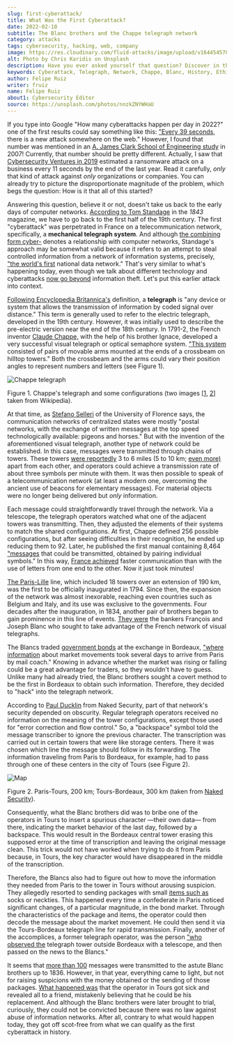 ```yaml
---
slug: first-cyberattack/
title: What Was the First Cyberattack?
date: 2022-02-10
subtitle: The Blanc brothers and the Chappe telegraph network
category: attacks
tags: cybersecurity, hacking, web, company
image: https://res.cloudinary.com/fluid-attacks/image/upload/v1644545785/blog/first-cyberattack/cover_first_cyberattack.webp
alt: Photo by Chris Karidis on Unsplash
description: Have you ever asked yourself that question? Discover in this blog post the old incident that is considered by many as the first cyberattack in history.
keywords: Cyberattack, Telegraph, Network, Chappe, Blanc, History, Ethical Hacking, Pentesting
author: Felipe Ruiz
writer: fruiz
name: Felipe Ruiz
about1: Cybersecurity Editor
source: https://unsplash.com/photos/nnzkZNYWHaU
---
```


If you type into Google
"How many cyberattacks happen per day in 2022?"
one of the first results could say something like this:
["Every 39 seconds,](https://techjury.net/blog/how-many-cyber-attacks-per-day/#gref)
there is a new attack somewhere on the web."
However,
I found that number was mentioned
in an [A. James Clark School of Engineering study](https://eng.umd.edu/news/story/study-hackers-attack-every-39-seconds)
in 2007\!
Currently,
that number should be pretty different.
Actually,
I saw that [Cybersecurity Ventures in 2019](https://cybersecurityventures.com/global-ransomware-damage-costs-predicted-to-reach-20-billion-usd-by-2021/)
estimated a ransomware attack on a business every 11 seconds
by the end of the last year.
Read it carefully,
*only* that kind of attack
against *only* organizations or companies.
You can already try to picture
the disproportionate magnitude of the problem,
which begs the question:
How is it that all of this started?

Answering this question,
believe it or not,
doesn't take us back to the early days of computer networks.
[According to Tom Standage](https://www.economist.com/1843/2017/10/05/the-crooked-timber-of-humanity)
in the *1843* magazine,
we have to go back to the first half of the 19th century.
The first "cyberattack" was perpetrated in France
on a telecommunication network,
specifically,
a **mechanical telegraph system**.
And although [the combining form cyber-](https://www.merriam-webster.com/dictionary/cyber)
denotes a relationship with computer networks,
Standage's approach may be somewhat valid
because it refers to an attempt to steal controlled information
from a network of information systems,
precisely,
["the world's first](https://www.economist.com/1843/2017/10/05/the-crooked-timber-of-humanity)
national data network."
That's very similar to what's happening today,
even though we talk about different technology
and cyberattacks [now go beyond](https://csrc.nist.gov/glossary/term/Cyber_Attack)
information theft.
Let's put this earlier attack into context.

[Following Encyclopedia Britannica's](https://www.britannica.com/technology/telegraph)
definition,
a **telegraph** is "any device or system
that allows the transmission of information
by coded signal over distance."
This term is generally used
to refer to the electric telegraph,
developed in the 19th century.
However,
it was initially used to describe the pre-electric version
near the end of the 18th century.
In 1791-2,
the French inventor [Claude Chappe,](https://en.wikipedia.org/wiki/Claude_Chappe)
with the help of his brother Ignace,
developed a very successful visual telegraph
or optical semaphore system.
["This system](https://www.britannica.com/technology/telegraph)
consisted of pairs of movable arms
mounted at the ends of a crossbeam on hilltop towers."
Both the crossbeam and the arms could vary their position angles
to represent numbers and letters
(see Figure 1).

<div class="imgblock">

![Chappe telegraph](https://res.cloudinary.com/fluid-attacks/image/upload/v1644545818/blog/first-cyberattack/chappe_telegraph.webp)

<div class="title">

Figure 1. Chappe's telegraph and some configurations
(two images \[[1,](https://upload.wikimedia.org/wikipedia/commons/2/21/Rees%27s_Cyclopaedia_Chappe_telegraph.png)
[2](https://upload.wikimedia.org/wikipedia/commons/thumb/1/19/T%C3%A9l%C3%A9graphe_Chappe_1.jpg/438px-T%C3%A9l%C3%A9graphe_Chappe_1.jpg)\]
taken from Wikipedia).

</div>

</div>

At that time,
as [Stefano Selleri](https://ieeexplore.ieee.org/stamp/stamp.jsp?arnumber=8113174)
of the University of Florence says,
the communication networks of centralized states
were mostly "postal networks,
with the exchange of written messages
at the top speed technologically available:
pigeons and horses."
But with the invention of the aforementioned visual telegraph,
another type of network could be established.
In this case,
messages were transmitted through chains of towers.
These towers [were reportedly](https://www.britannica.com/technology/telegraph)
3 to 6 miles
(5 to 10 km; [even more)](https://ieeexplore.ieee.org/stamp/stamp.jsp?arnumber=8113174)
apart from each other,
and operators could achieve a transmission rate
of about three symbols per minute with them.
It was then possible to speak of a telecommunication network
(at least a modern one,
overcoming the ancient use of beacons for elementary messages).
For material objects were no longer being delivered
but *only* information.

<cta-banner
  buttontxt="Read more"
  link="/solutions/attack-simulation/"
  title="Get started with Fluid Attacks' BAS solution right now"
/>

Each message could straightforwardly travel through the network.
Via a telescope,
the telegraph operators watched
what one of the adjacent towers was transmitting.
Then,
they adjusted the elements of their systems
to match the shared configurations.
At first,
Chappe defined 256 possible configurations,
but after seeing difficulties in their recognition,
he ended up reducing them to 92.
Later,
he published the first manual containing 8,464 ["messages](https://ieeexplore.ieee.org/stamp/stamp.jsp?arnumber=8113174)
that could be transmitted,
obtained by pairing individual symbols."
In this way,
[France achieved](https://www.economist.com/1843/2017/10/05/the-crooked-timber-of-humanity)
faster communication
than with the use of letters
from one end to the other.
Now it just took minutes\!

[The Paris-Lille](https://ieeexplore.ieee.org/stamp/stamp.jsp?arnumber=8113174)
line,
which included 18 towers over an extension of 190 km,
was the first to be officially inaugurated in 1794.
Since then,
the expansion of the network was almost inexorable,
reaching even countries such as Belgium and Italy,
and its use was exclusive to the governments.
Four decades after the inauguration,
in 1834,
another pair of brothers began to gain prominence
in this line of events.
[They were](https://www.economist.com/1843/2017/10/05/the-crooked-timber-of-humanity)
the bankers François and Joseph Blanc
who sought to take advantage
of the French network of visual telegraphs.

The Blancs traded [government bonds](https://www.ig.com/en/bonds/what-are-government-bonds)
at the exchange in Bordeaux,
["where information](https://www.economist.com/1843/2017/10/05/the-crooked-timber-of-humanity)
about market movements
took several days to arrive from Paris by mail coach."
Knowing in advance
whether the market was rising or falling
could be a great advantage for traders,
so they wouldn't have to guess.
Unlike many had already tried,
the Blanc brothers sought a covert method
to be the first in Bordeaux to obtain such information.
Therefore,
they decided to "hack" into the telegraph network.

According to [Paul Ducklin](https://nakedsecurity.sophos.com/2018/05/31/forget-vpnfilter-heres-backlash-a-networking-hack-from-way-way-back/)
from Naked Security,
part of that network's security depended on obscurity.
Regular telegraph operators received no information
on the meaning of the tower configurations,
except those used for "error correction and flow control."
So,
a "backspace" symbol told the message transcriber
to ignore the previous character.
The transcription was carried out in certain towers
that were like storage centers.
There it was chosen which line the message should follow
in its forwarding.
The information traveling from Paris to Bordeaux,
for example,
had to pass through one of these centers
in the city of Tours
(see Figure 2).

<div class="imgblock">

![Map](https://res.cloudinary.com/fluid-attacks/image/upload/v1644546888/blog/first-cyberattack/blancs_map.webp)

<div class="title">

Figure 2. Paris-Tours, 200 km; Tours-Bordeaux, 300 km
(taken from [Naked Security](https://news-sophos.go-vip.net/wp-content/uploads/sites/2/2018/05/chappe-map-6401.png)).

</div>

</div>

Consequently,
what the Blanc brothers did
was to bribe one of the operators in Tours
to insert a spurious character
—their own data—
from there,
indicating the market behavior of the last day,
followed by a backspace.
This would result in the Bordeaux central tower
erasing this supposed error at the time of transcription
and leaving the original message clean.
This trick would not have worked
when trying to do it from Paris
because,
in Tours,
the key character would have disappeared
in the middle of the transcription.

Therefore,
the Blancs also had to figure out
how to move the information they needed
from Paris to the tower in Tours
without arousing suspicion.
They allegedly resorted to sending packages
with small [items such as](https://www.schneier.com/blog/archives/2018/05/1834_the_first_.html/#comment-321502)
socks or neckties.
This happened every time
a confederate in Paris noticed significant changes,
of a particular magnitude,
in the bond market.
Through the characteristics of the package and items,
the operator could then decode the message
about the market movement.
He could then send it via the Tours-Bordeaux telegraph line
for rapid transmission.
Finally,
another of the accomplices,
a former telegraph operator,
was the person ["who observed the](https://www.economist.com/1843/2017/10/05/the-crooked-timber-of-humanity)
telegraph tower outside Bordeaux
with a telescope,
and then passed on the news to the Blancs."

It seems that
[more than 100](https://www.schneier.com/blog/archives/2018/05/1834_the_first_.html/#comment-321502)
messages were transmitted
to the astute Blanc brothers up to 1836.
However,
in that year,
everything came to light,
but not for raising suspicions with the money obtained
or the sending of those packages.
[What happened was](https://www.economist.com/1843/2017/10/05/the-crooked-timber-of-humanity)
that the operator in Tours got sick
and revealed all to a friend,
mistakenly believing that he could be his replacement.
And although the Blanc brothers were later brought to trial,
curiously,
they could not be convicted
because there was no law against abuse of information networks.
After all,
contrary to what would happen today,
they got off scot-free
from what we can qualify as the first cyberattack in history.
